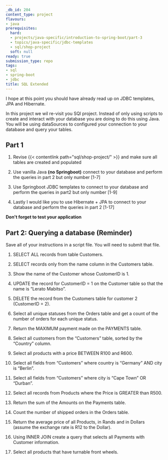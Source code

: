 ```yaml
---
_db_id: 204
content_type: project
flavours:
- java
prerequisites:
  hard:
  - projects/java-specific/introduction-to-spring-boot/part-3
  - topics/java-specific/jdbc-templates
  - sql/shop-project
  soft: null
ready: true
submission_type: repo
tags:
- sql
- spring-boot
- jdbc
title: SQL Extended
---
```


I hope at this point you should have already read up on JDBC templates, JPA and Hibernate. 

In this project we wil re-visit you SQl project. Instead of only using scripts to create and interact with your database you are doing to do this using Java. You will be using dataSources to configured your connection to your database and query your tables.

## Part 1

1. Revise {{< contentlink path="sql/shop-project/" >}} and make sure all tables are created and populated

2. Use vanilla Java **(no Springboot)** connect to your database and perform the queries in part 2 but only number [1-7]

3. Use Springboot JDBC templates to connect to your database and perform the queries in part2 but only number [1-9]

4. Lastly I would like you to use Hibernate + JPA to connect to your database and perform the queries in part 2 [1-17]

**Don't forget to test your application**

## Part 2: Querying a database (Reminder)

Save all of your instructions in a script file. You will need to submit that file.

1. SELECT ALL records from table Customers.

2. SELECT records only from the name column in the Customers table.

3. Show the name of the Customer whose CustomerID is 1.

4. UPDATE the record for CustomerID = 1 on the Customer table so that the name is “Lerato Mabitso”.

5. DELETE the record from the Customers table for customer 2 (CustomerID = 2).

6. Select all unique statuses from the Orders table and get a count of the number of orders for each unique status.

7. Return the MAXIMUM payment made on the PAYMENTS table.

8. Select all customers from the “Customers” table, sorted by the “Country” column.

9. Select all products with a price BETWEEN R100 and R600.

10. Select all fields from “Customers” where country is “Germany” AND city is “Berlin”.

11. Select all fields from “Customers” where city is “Cape Town” OR “Durban”.

12. Select all records from Products where the Price is GREATER than R500.

13. Return the sum of the Amounts on the Payments table.

14. Count the number of shipped orders in the Orders table.

15. Return the average price of all Products, in Rands and in Dollars (assume the exchange rate is R12 to the Dollar).

16. Using INNER JOIN create a query that selects all Payments with Customer information.

17. Select all products that have turnable front wheels.
